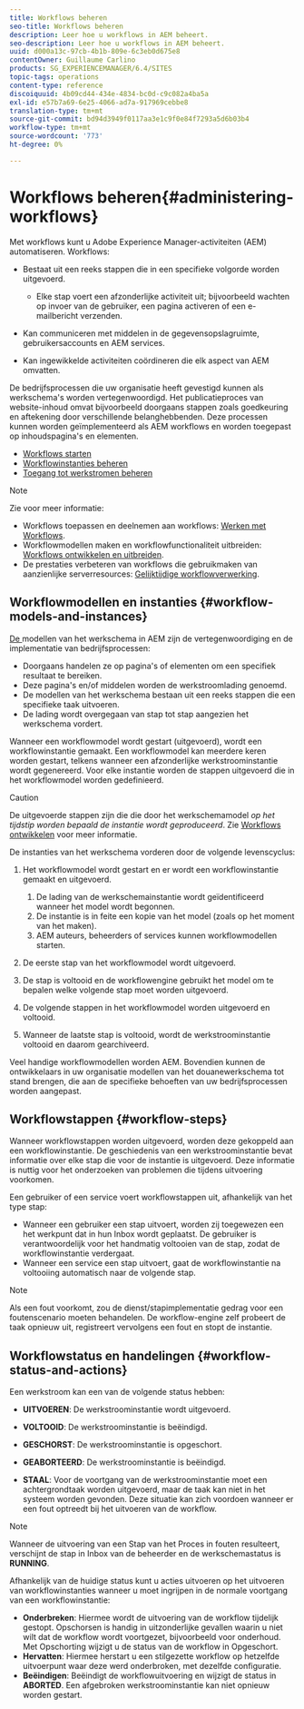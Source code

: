 ```yaml
---
title: Workflows beheren
seo-title: Workflows beheren
description: Leer hoe u workflows in AEM beheert.
seo-description: Leer hoe u workflows in AEM beheert.
uuid: d000a13c-97cb-4b1b-809e-6c3eb0d675e8
contentOwner: Guillaume Carlino
products: SG_EXPERIENCEMANAGER/6.4/SITES
topic-tags: operations
content-type: reference
discoiquuid: 4b09cd44-434e-4834-bc0d-c9c082a4ba5a
exl-id: e57b7a69-6e25-4066-ad7a-917969cebbe8
translation-type: tm+mt
source-git-commit: bd94d3949f0117aa3e1c9f0e84f7293a5d6b03b4
workflow-type: tm+mt
source-wordcount: '773'
ht-degree: 0%

---
```


# Workflows beheren{#administering-workflows}

Met workflows kunt u Adobe Experience Manager-activiteiten (AEM) automatiseren. Workflows:

* Bestaat uit een reeks stappen die in een specifieke volgorde worden uitgevoerd.

   * Elke stap voert een afzonderlijke activiteit uit; bijvoorbeeld wachten op invoer van de gebruiker, een pagina activeren of een e-mailbericht verzenden.

* Kan communiceren met middelen in de gegevensopslagruimte, gebruikersaccounts en AEM services.
* Kan ingewikkelde activiteiten coördineren die elk aspect van AEM omvatten.

De bedrijfsprocessen die uw organisatie heeft gevestigd kunnen als werkschema&#39;s worden vertegenwoordigd. Het publicatieproces van website-inhoud omvat bijvoorbeeld doorgaans stappen zoals goedkeuring en aftekening door verschillende belanghebbenden. Deze processen kunnen worden geïmplementeerd als AEM workflows en worden toegepast op inhoudspagina&#39;s en elementen.

* [Workflows starten](/help/sites-administering/workflows-starting.md)
* [Workflowinstanties beheren](/help/sites-administering/workflows-administering.md)
* [Toegang tot werkstromen beheren](/help/sites-administering/workflows-managing.md)

>[!NOTE]
>
>Zie voor meer informatie:
>
>* Workflows toepassen en deelnemen aan workflows: [Werken met Workflows](/help/sites-authoring/workflows.md).
>* Workflowmodellen maken en workflowfunctionaliteit uitbreiden: [Workflows ontwikkelen en uitbreiden](/help/sites-developing/workflows.md).
>* De prestaties verbeteren van workflows die gebruikmaken van aanzienlijke serverresources: [Gelijktijdige workflowverwerking](/help/sites-deploying/configuring-performance.md#concurrent-workflow-processing).

>



## Workflowmodellen en instanties {#workflow-models-and-instances}

[De ](/help/sites-developing/workflows.md#model) modellen van het werkschema in AEM zijn de vertegenwoordiging en de implementatie van bedrijfsprocessen:

* Doorgaans handelen ze op pagina&#39;s of elementen om een specifiek resultaat te bereiken.
* Deze pagina&#39;s en/of middelen worden de werkstroomlading genoemd.
* De modellen van het werkschema bestaan uit een reeks stappen die een specifieke taak uitvoeren.
* De lading wordt overgegaan van stap tot stap aangezien het werkschema vordert.

Wanneer een workflowmodel wordt gestart (uitgevoerd), wordt een workflowinstantie gemaakt. Een workflowmodel kan meerdere keren worden gestart, telkens wanneer een afzonderlijke werkstroominstantie wordt gegenereerd. Voor elke instantie worden de stappen uitgevoerd die in het workflowmodel worden gedefinieerd.

>[!CAUTION]
>
>De uitgevoerde stappen zijn die die door het werkschemamodel *op het tijdstip worden bepaald de instantie wordt geproduceerd*. Zie [Workflows ontwikkelen](/help/sites-developing/workflows.md#model) voor meer informatie.

De instanties van het werkschema vorderen door de volgende levenscyclus:

1. Het workflowmodel wordt gestart en er wordt een workflowinstantie gemaakt en uitgevoerd.

   1. De lading van de werkschemainstantie wordt geïdentificeerd wanneer het model wordt begonnen.
   1. De instantie is in feite een kopie van het model (zoals op het moment van het maken).
   1. AEM auteurs, beheerders of services kunnen workflowmodellen starten.

1. De eerste stap van het workflowmodel wordt uitgevoerd.
1. De stap is voltooid en de workflowengine gebruikt het model om te bepalen welke volgende stap moet worden uitgevoerd.
1. De volgende stappen in het workflowmodel worden uitgevoerd en voltooid.
1. Wanneer de laatste stap is voltooid, wordt de werkstroominstantie voltooid en daarom gearchiveerd.

Veel handige workflowmodellen worden AEM. Bovendien kunnen de ontwikkelaars in uw organisatie modellen van het douanewerkschema tot stand brengen, die aan de specifieke behoeften van uw bedrijfsprocessen worden aangepast.

## Workflowstappen {#workflow-steps}

Wanneer workflowstappen worden uitgevoerd, worden deze gekoppeld aan een workflowinstantie. De geschiedenis van een werkstroominstantie bevat informatie over elke stap die voor de instantie is uitgevoerd. Deze informatie is nuttig voor het onderzoeken van problemen die tijdens uitvoering voorkomen.

Een gebruiker of een service voert workflowstappen uit, afhankelijk van het type stap:

* Wanneer een gebruiker een stap uitvoert, worden zij toegewezen een het werkpunt dat in hun Inbox wordt geplaatst. De gebruiker is verantwoordelijk voor het handmatig voltooien van de stap, zodat de workflowinstantie verdergaat.
* Wanneer een service een stap uitvoert, gaat de workflowinstantie na voltooiing automatisch naar de volgende stap.

>[!NOTE]
>
>Als een fout voorkomt, zou de dienst/stapimplementatie gedrag voor een foutenscenario moeten behandelen. De workflow-engine zelf probeert de taak opnieuw uit, registreert vervolgens een fout en stopt de instantie.

## Workflowstatus en handelingen {#workflow-status-and-actions}

Een werkstroom kan een van de volgende status hebben:

* **UITVOEREN**: De werkstroominstantie wordt uitgevoerd.
* **VOLTOOID**: De werkstroominstantie is beëindigd.

* **GESCHORST**: De werkstroominstantie is opgeschort.
* **GEABORTEERD**: De werkstroominstantie is beëindigd.
* **STAAL**: Voor de voortgang van de werkstroominstantie moet een achtergrondtaak worden uitgevoerd, maar de taak kan niet in het systeem worden gevonden. Deze situatie kan zich voordoen wanneer er een fout optreedt bij het uitvoeren van de workflow.

>[!NOTE]
>
>Wanneer de uitvoering van een Stap van het Proces in fouten resulteert, verschijnt de stap in Inbox van de beheerder en de werkschemastatus is **RUNNING**.

Afhankelijk van de huidige status kunt u acties uitvoeren op het uitvoeren van workflowinstanties wanneer u moet ingrijpen in de normale voortgang van een workflowinstantie:

* **Onderbreken**: Hiermee wordt de uitvoering van de workflow tijdelijk gestopt. Opschorsen is handig in uitzonderlijke gevallen waarin u niet wilt dat de workflow wordt voortgezet, bijvoorbeeld voor onderhoud. Met Opschorting wijzigt u de status van de workflow in Opgeschort.
* **Hervatten**: Hiermee herstart u een stilgezette workflow op hetzelfde uitvoerpunt waar deze werd onderbroken, met dezelfde configuratie.
* **Beëindigen**: Beëindigt de workflowuitvoering en wijzigt de status in  **ABORTED**. Een afgebroken werkstroominstantie kan niet opnieuw worden gestart.
